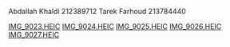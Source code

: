 Abdallah Khaldi 212389712
Tarek Farhoud 213784440

[IMG_9023.HEIC](IMG_9023.HEIC)
[IMG_9024.HEIC](IMG_9024.HEIC)
[IMG_9025.HEIC](IMG_9025.HEIC)
[IMG_9026.HEIC](IMG_9026.HEIC)
[IMG_9027.HEIC](IMG_9027.HEIC)
